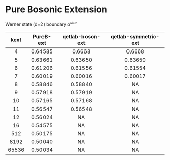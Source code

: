 # Pure Bosonic Extension

Werner state (d=2) boundary $\alpha^{star}$

| kext | PureB-ext | qetlab-boson-ext | qetlab-symmetric-ext |
| :-: | :-: | :-: | :-: |
| 4 | 0.64585 | 0.6668 | 0.6668 |
| 5 | 0.63661 | 0.63650 | 0.63650 |
| 6 | 0.61206 | 0.61556 | 0.61554 |
| 7 | 0.60019 | 0.60016 | 0.60017 |
| 8 | 0.58846 | 0.58840 | NA |
| 9 | 0.57918 | 0.57919 | NA |
| 10 | 0.57165 | 0.57168 | NA |
| 11 | 0.56547 | 0.56548 | NA |
| 12 | 0.56024 | NA | NA |
| 16 | 0.54575 | NA | NA |
| 512 | 0.50175 | NA | NA |
| 8192 | 0.50040 | NA | NA |
| 65536 | 0.50034 | NA | NA |
